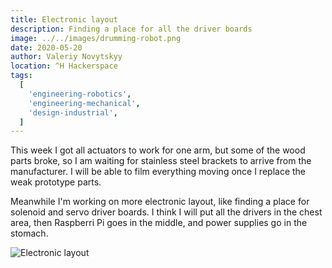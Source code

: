 ```yaml
---
title: Electronic layout
description: Finding a place for all the driver boards
image: ../../images/drumming-robot.png
date: 2020-05-20
author: Valeriy Novytskyy
location: ^H Hackerspace
tags:
  [
    'engineering-robotics',
    'engineering-mechanical',
    'design-industrial',
  ]
---
```


This week I got all actuators to work for one arm, but some of the wood parts broke, so I am waiting for stainless steel brackets to arrive from the manufacturer. I will be able to film everything moving once I replace the weak prototype parts.

Meanwhile I'm working on more electronic layout, like finding a place for solenoid and servo driver boards. I think I will put all the drivers in the chest area, then Raspberri Pi goes in the middle, and power supplies go in the stomach.

![Electronic layout](https://zeroweb-downloads.s3.us-west-2.amazonaws.com/electronic-layout.png)
